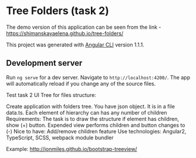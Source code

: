 # Tree Folders (task 2)

The demo version of this application can be seen from the link - https://shimanskayaelena.github.io/tree-folders/

This project was generated with [Angular CLI](https://github.com/angular/angular-cli) version 1.1.1.

## Development server

Run `ng serve` for a dev server. Navigate to `http://localhost:4200/`. The app will automatically reload if you change any of the source files.

Test task 2
UI Tree for files structure:

Create application with folders tree.
You have json object. It is in a file data.ts.
Each element of hierarchy can has any number of children
Requirements:
The task is to draw the structure
if element has children, show (+) button. Expended view performs children and button changes to (-)
Nice to have:
Add/remove children feature
Use technologies: Angular2, TypeScript, SCSS, webpack module bundler

Example: http://jonmiles.github.io/bootstrap-treeview/
 